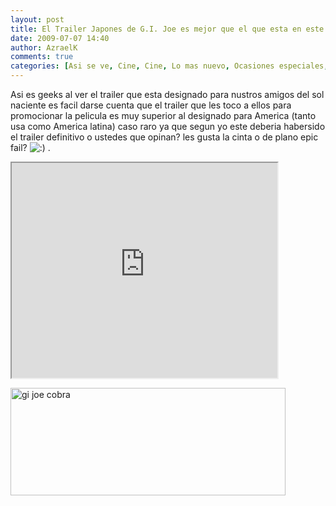 ```yaml
---
layout: post
title: El Trailer Japones de G.I. Joe es mejor que el que esta en este  momento en cines
date: 2009-07-07 14:40
author: AzraelK
comments: true
categories: [Asi se ve, Cine, Cine, Lo mas nuevo, Ocasiones especiales, Primera plana]
---
```

<p>Asi es geeks al ver el trailer que esta designado para nustros amigos del sol naciente es facil darse cuenta que el trailer que les toco a ellos para promocionar la pelicula es muy superior al designado para America (tanto usa como America latina) caso raro ya que segun yo este deberia habersido el trailer definitivo o ustedes que opinan? les gusta la cinta o de plano epic fail? <img src="http://www.theultrageeks.com/ug3/wp-includes/images/smilies/icon_smile.gif" alt=":)"> .</p>
<p><iframe src="http://reader.googleusercontent.com/reader/embediframe?src=http://www.youtube.com/v/FOyYoK4W7Q4%26hl%3Des%26fs%3D1%26color1%3D0x006699%26color2%3D0x54abd6&amp;width=425&amp;height=344" width="425" height="344"></iframe></p>
<p><img title="gi joe cobra" src="http://www.theultrageeks.com/ug3/../wordpress25/wp-content/themes/mimbo2.2/images/gi-joe-cobra.jpg" alt="gi joe cobra" width="440" height="172"></p>
